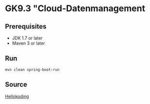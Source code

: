 # GK9.3 "Cloud-Datenmanagement

## Prerequisites
- JDK 1.7 or later
- Maven 3 or later

## Run
```mvn clean spring-boot:run```

## Source
[Hellokoding](https://hellokoding.com/registration-and-login-example-with-spring-security-spring-boot-spring-data-jpa-hsql-jsp/)
